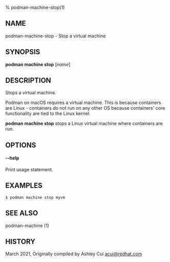 % podman-machine-stop(1)

## NAME
podman\-machine\-stop - Stop a virtual machine

## SYNOPSIS
**podman machine stop** [*name*]

## DESCRIPTION

Stops a virtual machine.

Podman on macOS requires a virtual machine. This is because containers are Linux -
containers do not run on any other OS because containers' core functionality are
tied to the Linux kernel.

**podman machine stop** stops a Linux virtual machine where containers are run.

## OPTIONS

#### **\-\-help**

Print usage statement.

## EXAMPLES

```
$ podman machine stop myvm
```

## SEE ALSO
podman-machine (1)

## HISTORY
March 2021, Originally compiled by Ashley Cui <acui@redhat.com>
